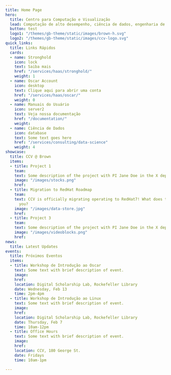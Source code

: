 ```yaml
---
title: Home Page
hero:
  title: Centro para Computação e Visualização
  lead: Computação de alto desempenho, ciência de dados, engenharia de software de pesquisa e visualização na Brown University.
  button: test
  logo1: "/themes/gb-theme/static/images/brown-h.svg"
  logo2: "/themes/gb-theme/static/images/ccv-logo.svg"
quick_links:
  title: Links Rápidos
  cards:
  - name: Stronghold
    icon: lock
    text: Saiba mais
    href: "/services/haas/stronghold/"
    weight: 1
  - name: Oscar Account
    icon: desktop
    text: Clique aqui para abrir uma conta
    href: "/services/haas/oscar/"
    weight: 0
  - name: Manuais do Usuário
    icon: server2
    text: Veja nossa documentação
    href: "/documentation/"
    weight:
  - name: Ciência de Dados
    icon: database
    text: Some text goes here
    href: "/services/consulting/data-science"
    weight: 4
showcase:
  title: CCV @ Brown
  items:
  - title: Project 1
    team:
    text: Some description of the project with PI Jane Doe in the X department.
    image: "/images/stocks.png"
    href:
  - title: Migration to RedHat Roadmap
    team:
    text: CCV is officially migrating operating to RedHat7! What does this mean for
      you?
    image: "/images/data-store.jpg"
    href:
  - title: Project 3
    team:
    text: Some description of the project with PI Jane Doe in the X department.
    image: "/images/videoblocks.png"
    href:
news:
  title: Latest Updates
events:
  title: Próximos Eventos
  items:
  - title: Workshop de Introdução ao Oscar
    text: Some text with brief description of event.
    image:
    href:
    location: Digital Scholarship Lab, Rockefeller Library
    date: Wednesday, Feb 13
    time: 2pm-4pm
  - title: Workshop de Introdução ao Linux
    text: Some text with brief description of event.
    image:
    href:
    location: Digital Scholarship Lab, Rockefeller Library
    date: Thursday, Feb 7
    time: 10am-12pm
  - title: Office Hours
    text: Some text with brief description of event.
    image:
    href:
    location: CCV, 180 George St.
    date: Fridays
    time: 10am-1pm

---
```


